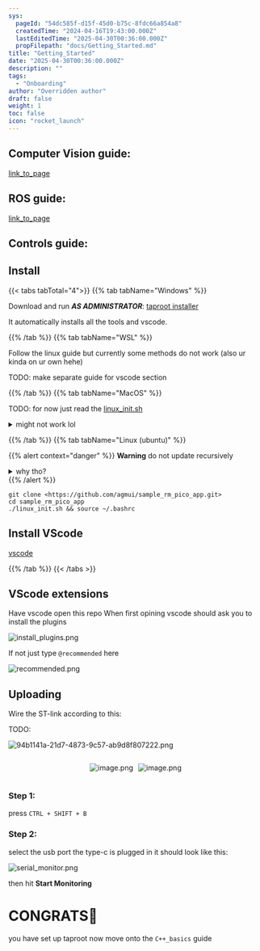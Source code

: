 ```yaml
---
sys:
  pageId: "54dc585f-d15f-45d0-b75c-8fdc66a854a8"
  createdTime: "2024-04-16T19:43:00.000Z"
  lastEditedTime: "2025-04-30T00:36:00.000Z"
  propFilepath: "docs/Getting_Started.md"
title: "Getting_Started"
date: "2025-04-30T00:36:00.000Z"
description: ""
tags:
  - "Onboarding"
author: "Overridden author"
draft: false
weight: 1
toc: false
icon: "rocket_launch"
---
```


## Computer Vision guide:

[link_to_page](86d45bc0-388b-4d26-8848-44f255f73d0e)

## ROS guide:

[link_to_page](3c76c1de-ec8f-46d6-8b0a-294005edc2d5)

## Controls guide:

## Install

{{< tabs tabTotal="4">}}
{{% tab tabName="Windows" %}}

Download and run _**AS ADMINISTRATOR**_: [taproot installer](https://github.com/Thornbots/TeachingFreshies/releases/tag/1.0)

It automatically installs all the tools and vscode.

{{% /tab %}}
{{% tab tabName="WSL" %}}

Follow the linux guide but currently some methods do not work (also ur kinda on ur own hehe)

TODO: make separate guide for vscode section

{{% /tab %}}
{{% tab tabName="MacOS" %}}

TODO: for now just read the [linux_init.sh](https://github.com/agmui/sample_rm_pico_app/blob/main/linux_init.sh)

<details>
<summary>might not work lol</summary>

`brew install libusb pkg-config`

Next install: [vscode](https://code.visualstudio.com/Download)

</details>

{{% /tab %}}
{{% tab tabName="Linux (ubuntu)" %}}

{{% alert context="danger" %}}
**Warning** do not update recursively
<details>
<summary>why tho?</summary>
There are some submodules that may go on for a while (like tinyusb) and I highly
recommend you don't need to get them.
If you want to see what submodules I update just look in `linux_init.sh`
</details>
{{% /alert %}}

```shell
git clone <https://github.com/agmui/sample_rm_pico_app.git>
cd sample_rm_pico_app
./linux_init.sh && source ~/.bashrc
```

## Install VScode

[vscode](https://code.visualstudio.com/Download)

{{% /tab %}}
{{< /tabs >}}

## VScode extensions

Have vscode open this repo
When first opining vscode should ask you to install the plugins

![install_plugins.png](https://prod-files-secure.s3.us-west-2.amazonaws.com/d518164a-d88e-44d1-a4ee-3adb3bd8bce0/89bd30f0-1825-4e77-867b-0a41ce370880/install_plugins.png?X-Amz-Algorithm=AWS4-HMAC-SHA256&X-Amz-Content-Sha256=UNSIGNED-PAYLOAD&X-Amz-Credential=ASIAZI2LB466RQYC7SET%2F20250616%2Fus-west-2%2Fs3%2Faws4_request&X-Amz-Date=20250616T170839Z&X-Amz-Expires=3600&X-Amz-Security-Token=IQoJb3JpZ2luX2VjEHYaCXVzLXdlc3QtMiJIMEYCIQDtfO%2FcphJ9NUms1EmKMyNVypGS3sRWi91ei3cs4mIpSgIhAO5xEw%2Bp3qOwJ%2FfIaOFgk85j%2BH%2FzZ%2B7xBkTEnhvYivNTKv8DCF8QABoMNjM3NDIzMTgzODA1IgwdZ752vlePfHteDBQq3ANeycIcK84%2Fri8V1rwZVAO%2FGRndt6BnfbtlK8yp8UZVGZR9dKMfWHqjNPbZLlt6GeV%2BsJvvtXz76KYmTPw6GbXMNL9Wchg4Yot5Ai4gHFpbIaCbnLHF0adLmgIs5wYZeinbteQk8nY5qlV0WC7KBv9KAOykutrRJCF3GNA3UhobSQE21PUnj0hbYyS9MERcmiaeM55ufbJwj9aw3XZBtzweJzBuTam3v0fATKLni1ofRm7HklR%2B3oD9JBpSCQptqR5CMCmYXlySO5YCXJFgjXmWrlcW3CpoQM7Q9FF%2FL6mQTd1t%2B3cmTFnVl%2BykjrU8R7l2UlMpporhc1I8DJez6DTTMTVC0K%2F8VtKLLs3ibAychjGSv9OwKu2I9okNIQ7bINoQr%2FnOWJNEGPkKeZ8aBOKO6ByBwIItLkAdMb7yN1%2F25WgGyUfs98%2Fnnvc6O50yGWl8m6TOSVx9EsR3WqntcnERPsAhli9XHj7f2kFkjbdnv4L0wjp4PcYPcc5MsAvUpjwVLDTR8D4klOUftb%2FMfh447znyA7XRtmMQysiLtvDflWLpgNuvAhdYq03MhrShDo0wez%2Bd78fT7oCC5KEg8uO8uDLO28u39tusVrYZCNjGBdDKTyDKV%2FNDB%2FfONzCMycDCBjqkAZ42Faasjfss6k9%2BmXsMpVsosge0KuKejsSJOj090fRFlc4VNxaBZyncpxN6LWO7dX9P%2FXL5f0It3wS6lwecYt1rZ2qwkfETztMUIZvJJUY%2FTOgIqt2LtMMi1p7bPGfjNGVoCHea%2Bsqaop85r7%2FBBe3xGuxqdoR3Y9Wg%2BUUXVj8fuKeqHShwze2flnFAUNVhK4gwJr%2Bsioq%2FMWWH0%2BNcwAygeDne&X-Amz-Signature=625cf0a35142777e9d6393f9fc9737ef1cc8edae30b5332b2ef5f37cdc239d5d&X-Amz-SignedHeaders=host&x-amz-checksum-mode=ENABLED&x-id=GetObject)

If not just type `@recommended` here  

![recommended.png](https://prod-files-secure.s3.us-west-2.amazonaws.com/d518164a-d88e-44d1-a4ee-3adb3bd8bce0/61e661e9-5d85-4dfc-be0d-8d2097a5e793/recommended.png?X-Amz-Algorithm=AWS4-HMAC-SHA256&X-Amz-Content-Sha256=UNSIGNED-PAYLOAD&X-Amz-Credential=ASIAZI2LB466RQYC7SET%2F20250616%2Fus-west-2%2Fs3%2Faws4_request&X-Amz-Date=20250616T170839Z&X-Amz-Expires=3600&X-Amz-Security-Token=IQoJb3JpZ2luX2VjEHYaCXVzLXdlc3QtMiJIMEYCIQDtfO%2FcphJ9NUms1EmKMyNVypGS3sRWi91ei3cs4mIpSgIhAO5xEw%2Bp3qOwJ%2FfIaOFgk85j%2BH%2FzZ%2B7xBkTEnhvYivNTKv8DCF8QABoMNjM3NDIzMTgzODA1IgwdZ752vlePfHteDBQq3ANeycIcK84%2Fri8V1rwZVAO%2FGRndt6BnfbtlK8yp8UZVGZR9dKMfWHqjNPbZLlt6GeV%2BsJvvtXz76KYmTPw6GbXMNL9Wchg4Yot5Ai4gHFpbIaCbnLHF0adLmgIs5wYZeinbteQk8nY5qlV0WC7KBv9KAOykutrRJCF3GNA3UhobSQE21PUnj0hbYyS9MERcmiaeM55ufbJwj9aw3XZBtzweJzBuTam3v0fATKLni1ofRm7HklR%2B3oD9JBpSCQptqR5CMCmYXlySO5YCXJFgjXmWrlcW3CpoQM7Q9FF%2FL6mQTd1t%2B3cmTFnVl%2BykjrU8R7l2UlMpporhc1I8DJez6DTTMTVC0K%2F8VtKLLs3ibAychjGSv9OwKu2I9okNIQ7bINoQr%2FnOWJNEGPkKeZ8aBOKO6ByBwIItLkAdMb7yN1%2F25WgGyUfs98%2Fnnvc6O50yGWl8m6TOSVx9EsR3WqntcnERPsAhli9XHj7f2kFkjbdnv4L0wjp4PcYPcc5MsAvUpjwVLDTR8D4klOUftb%2FMfh447znyA7XRtmMQysiLtvDflWLpgNuvAhdYq03MhrShDo0wez%2Bd78fT7oCC5KEg8uO8uDLO28u39tusVrYZCNjGBdDKTyDKV%2FNDB%2FfONzCMycDCBjqkAZ42Faasjfss6k9%2BmXsMpVsosge0KuKejsSJOj090fRFlc4VNxaBZyncpxN6LWO7dX9P%2FXL5f0It3wS6lwecYt1rZ2qwkfETztMUIZvJJUY%2FTOgIqt2LtMMi1p7bPGfjNGVoCHea%2Bsqaop85r7%2FBBe3xGuxqdoR3Y9Wg%2BUUXVj8fuKeqHShwze2flnFAUNVhK4gwJr%2Bsioq%2FMWWH0%2BNcwAygeDne&X-Amz-Signature=a388aade8b26a1b840250c179a15e958aa41c5dca6242329bee21825b828de6d&X-Amz-SignedHeaders=host&x-amz-checksum-mode=ENABLED&x-id=GetObject)

## Uploading

Wire the ST-link according to this:

TODO:

![94b1141a-21d7-4873-9c57-ab9d8f807222.png](https://prod-files-secure.s3.us-west-2.amazonaws.com/d518164a-d88e-44d1-a4ee-3adb3bd8bce0/e5fad17d-ab82-4300-9f4c-505ab4b1202c/94b1141a-21d7-4873-9c57-ab9d8f807222.png?X-Amz-Algorithm=AWS4-HMAC-SHA256&X-Amz-Content-Sha256=UNSIGNED-PAYLOAD&X-Amz-Credential=ASIAZI2LB466RQYC7SET%2F20250616%2Fus-west-2%2Fs3%2Faws4_request&X-Amz-Date=20250616T170839Z&X-Amz-Expires=3600&X-Amz-Security-Token=IQoJb3JpZ2luX2VjEHYaCXVzLXdlc3QtMiJIMEYCIQDtfO%2FcphJ9NUms1EmKMyNVypGS3sRWi91ei3cs4mIpSgIhAO5xEw%2Bp3qOwJ%2FfIaOFgk85j%2BH%2FzZ%2B7xBkTEnhvYivNTKv8DCF8QABoMNjM3NDIzMTgzODA1IgwdZ752vlePfHteDBQq3ANeycIcK84%2Fri8V1rwZVAO%2FGRndt6BnfbtlK8yp8UZVGZR9dKMfWHqjNPbZLlt6GeV%2BsJvvtXz76KYmTPw6GbXMNL9Wchg4Yot5Ai4gHFpbIaCbnLHF0adLmgIs5wYZeinbteQk8nY5qlV0WC7KBv9KAOykutrRJCF3GNA3UhobSQE21PUnj0hbYyS9MERcmiaeM55ufbJwj9aw3XZBtzweJzBuTam3v0fATKLni1ofRm7HklR%2B3oD9JBpSCQptqR5CMCmYXlySO5YCXJFgjXmWrlcW3CpoQM7Q9FF%2FL6mQTd1t%2B3cmTFnVl%2BykjrU8R7l2UlMpporhc1I8DJez6DTTMTVC0K%2F8VtKLLs3ibAychjGSv9OwKu2I9okNIQ7bINoQr%2FnOWJNEGPkKeZ8aBOKO6ByBwIItLkAdMb7yN1%2F25WgGyUfs98%2Fnnvc6O50yGWl8m6TOSVx9EsR3WqntcnERPsAhli9XHj7f2kFkjbdnv4L0wjp4PcYPcc5MsAvUpjwVLDTR8D4klOUftb%2FMfh447znyA7XRtmMQysiLtvDflWLpgNuvAhdYq03MhrShDo0wez%2Bd78fT7oCC5KEg8uO8uDLO28u39tusVrYZCNjGBdDKTyDKV%2FNDB%2FfONzCMycDCBjqkAZ42Faasjfss6k9%2BmXsMpVsosge0KuKejsSJOj090fRFlc4VNxaBZyncpxN6LWO7dX9P%2FXL5f0It3wS6lwecYt1rZ2qwkfETztMUIZvJJUY%2FTOgIqt2LtMMi1p7bPGfjNGVoCHea%2Bsqaop85r7%2FBBe3xGuxqdoR3Y9Wg%2BUUXVj8fuKeqHShwze2flnFAUNVhK4gwJr%2Bsioq%2FMWWH0%2BNcwAygeDne&X-Amz-Signature=ab3d71b7baee41a823ab5df91fa6e67065dafe41854701672d4e336f2a15747e&X-Amz-SignedHeaders=host&x-amz-checksum-mode=ENABLED&x-id=GetObject)

<div style="display: flex;flex-direction: row; column-gap:10px; max-width: 630px;justify-content: center;">
<div>

![image.png](https://prod-files-secure.s3.us-west-2.amazonaws.com/d518164a-d88e-44d1-a4ee-3adb3bd8bce0/210ecb78-1116-4d7b-b9b7-2292f66fa2c2/image.png?X-Amz-Algorithm=AWS4-HMAC-SHA256&X-Amz-Content-Sha256=UNSIGNED-PAYLOAD&X-Amz-Credential=ASIAZI2LB466VKGRJIPE%2F20250616%2Fus-west-2%2Fs3%2Faws4_request&X-Amz-Date=20250616T170841Z&X-Amz-Expires=3600&X-Amz-Security-Token=IQoJb3JpZ2luX2VjEHYaCXVzLXdlc3QtMiJHMEUCIQC6%2FgIL76iCNOGqaJk8AxgiElCzMVivGoOb6RDHDnAyRgIgDtRjh2Vm3wnvgj3D8oj%2FqV5Q%2BdOBAc7Cao8uWXD4nqQq%2FwMIXxAAGgw2Mzc0MjMxODM4MDUiDH%2BXdHla7nR0S48qlyrcA%2BoMeqUYcuKJTd09xUHslRldQvor9i8WQbylgChUWEGbOQbLykrlHusBJ1bNrHnfGktkXHtPxAoBACCfSs0BMsKwCXYIS9B0MpRVqiVbSD2E2vrnyvFnuKqBJV61nVBTYWlTQ524jmq2ZXkebKi4trpvuOkVEi76D43qIEa%2B0fot7s3%2F1Pal%2FvqLGIEZcRFbJ3SxfYH5OC2fJ5DwbwOwZRvcdaeY7jdrFfdIKRbQmpXXDQR0qXU7xR%2BvMviLnzDuSmgW26N0Uu2l1Che6ecGFtTiwscj0PDdHIn5kW3IhZkwCK%2FtSuy9yJV5%2FuDgeagcXlxTDCpTQtGTIVBOX%2FQS49OupX25m1XwhbNbQU6Jll6v3j8Uxq5vGq8ho9ZO%2B104mX7QzoVC1y%2F0oNGFm2QfsEq0oABXQDgUmPZUDWXOUyc8AhIV6ONofNKfFaUTRQoVFbOkMTsirglPQtXu5O8EEEIJIP86A9WzE2KyTqqUj5TINW%2Fay3PXQVB3xcp2uxmmyhv3SllPGqbrRZR%2B3H4HsOh7PrmkotdGiOoBe6mnFk3XMFIXAgU8GD3WahdCrfVw0GHVM2GvgWVlbwjEadmaZ4IC75yc1lxdskhu3DFQk1oyMTGZ3cGD3zt6ldm6MIzIwMIGOqUBzvlkYYA8TnbSJNio6%2BoVT2LGsxx8bRHVW0vSwkepK7NKc%2BjzgsDNI%2BV7oImuwecji3gemciECe7ZFcNqVo4ava6aZCFO7aHwd%2FF8tkrxKUJWx9RuYhIWVmMqKzdRTneljK9AYA4BvUmfO8NAt8D%2BLeQabwa%2BWikkdb3Mq%2BpQUjfKtjQHpuowzwDCSskQwvv9GNd%2F%2Bpn%2Fiu6zUeUzdbXXa7k8YagL&X-Amz-Signature=fcb3ddde89e54aa051a5e75da349175bb9a4390e886a7cb45642f6e405e4b9e8&X-Amz-SignedHeaders=host&x-amz-checksum-mode=ENABLED&x-id=GetObject)

</div>
<div>

![image.png](https://prod-files-secure.s3.us-west-2.amazonaws.com/d518164a-d88e-44d1-a4ee-3adb3bd8bce0/33a0fd0f-8ca6-4a86-8e09-26e95ded1fff/image.png?X-Amz-Algorithm=AWS4-HMAC-SHA256&X-Amz-Content-Sha256=UNSIGNED-PAYLOAD&X-Amz-Credential=ASIAZI2LB466VJKFTBYS%2F20250616%2Fus-west-2%2Fs3%2Faws4_request&X-Amz-Date=20250616T170842Z&X-Amz-Expires=3600&X-Amz-Security-Token=IQoJb3JpZ2luX2VjEHYaCXVzLXdlc3QtMiJGMEQCIFgbLiviJNY4cb6wZhoj2yUcbYnU9W5wFj24lIa8mtZ4AiBG2H6WgQBCHSknWEMvKLQQTZ42E93BFb9lJz8R7e5zeyr%2FAwhfEAAaDDYzNzQyMzE4MzgwNSIMgo0Xiw%2FZENr7v0YuKtwDhnQAB1U3DqLv9JJJxglahEG7hgosX2%2Fd6xH5pl4QaaMaDlwJGuNsUO6k5LUNA7s8XF35Uf4lUmLigAcvaBsn8tt6hvPfh9mj56mHqWd%2BPNzKKO1dMGobm%2BV%2FUCWlZaR2dMhRtMHsmCfZ6T8kCCu4oXt01i4UQ0FofGz6tqWkUAURO7ihxN7itOE02EcMlom5odHz8bm9s7gi%2FY7MawfS%2B1QnpIokr1DkVQZTMp%2BmqdooiKdMSYGGl4xKy6VXCqMePq8xyNozHLfxjKJxu76HcKXRv7CFPab9SM0euvrYMMiTtW6vlLDDp%2BjNe%2Fth%2FMzXPtuF3PquGIPSusWQGNa6wzELJIV%2ByjpW1Hbj7OR3BhnAjVLrkVerOxSDfyqWDGxhIUKmVoyqBAV5KkGbDKPRdcHF0uIp2bIX5n4BsOnpxUGpY5tL6YwSJa0WIUUu4XUq%2BGvQm%2FM3SCB0fdpiaGmAtqgWGiNGNpcROO0Jl5Hp0sVdfS7ZyPmreqQmPrV%2Bze%2FikjckZiWWiidhpW9%2FZ0ZdoIjJqxU29sZhxf6z61rQCsuyK%2FvKHGAjqGUH%2FCt4LES9jB9NXBzlXWilAzKFF4qZchZo1bGdQlGuFTeZuRh26zMAkAfxF46fuDM6JNgwqMnAwgY6pgHy6o696pcVhG4%2F3Dir4%2BC54c8kg2n2A8XWpce423cE9CEPEg92ztQDQN2qpa58ol0PfmMO4J9Hhp5KOlW%2FZwQ0myyz28D46hFGUgWmP1ASa5EeYM9KS8qf1SsRiQYHA%2Fea9R6V1AHgCeuQ%2FZ5IvtzC2J8nWz4O7E03mwxdzoFLQfQirMm%2B6R2ZH8lhpENoN5ayrXbxGsH%2F6eXPycjLcWjgon1dsIEp&X-Amz-Signature=f4b1b77a182973a453fba43e49cb7c19827113507443b916f0c15f6df9d29eeb&X-Amz-SignedHeaders=host&x-amz-checksum-mode=ENABLED&x-id=GetObject)

</div>
</div>

### Step 1:

press `CTRL + SHIFT + B`

### Step 2:

select the usb port the type-c is plugged in it should look like this:

![serial_monitor.png](https://prod-files-secure.s3.us-west-2.amazonaws.com/d518164a-d88e-44d1-a4ee-3adb3bd8bce0/f03f4774-05d4-4393-b6a0-d5efb6d315ab/serial_monitor.png?X-Amz-Algorithm=AWS4-HMAC-SHA256&X-Amz-Content-Sha256=UNSIGNED-PAYLOAD&X-Amz-Credential=ASIAZI2LB466RQYC7SET%2F20250616%2Fus-west-2%2Fs3%2Faws4_request&X-Amz-Date=20250616T170839Z&X-Amz-Expires=3600&X-Amz-Security-Token=IQoJb3JpZ2luX2VjEHYaCXVzLXdlc3QtMiJIMEYCIQDtfO%2FcphJ9NUms1EmKMyNVypGS3sRWi91ei3cs4mIpSgIhAO5xEw%2Bp3qOwJ%2FfIaOFgk85j%2BH%2FzZ%2B7xBkTEnhvYivNTKv8DCF8QABoMNjM3NDIzMTgzODA1IgwdZ752vlePfHteDBQq3ANeycIcK84%2Fri8V1rwZVAO%2FGRndt6BnfbtlK8yp8UZVGZR9dKMfWHqjNPbZLlt6GeV%2BsJvvtXz76KYmTPw6GbXMNL9Wchg4Yot5Ai4gHFpbIaCbnLHF0adLmgIs5wYZeinbteQk8nY5qlV0WC7KBv9KAOykutrRJCF3GNA3UhobSQE21PUnj0hbYyS9MERcmiaeM55ufbJwj9aw3XZBtzweJzBuTam3v0fATKLni1ofRm7HklR%2B3oD9JBpSCQptqR5CMCmYXlySO5YCXJFgjXmWrlcW3CpoQM7Q9FF%2FL6mQTd1t%2B3cmTFnVl%2BykjrU8R7l2UlMpporhc1I8DJez6DTTMTVC0K%2F8VtKLLs3ibAychjGSv9OwKu2I9okNIQ7bINoQr%2FnOWJNEGPkKeZ8aBOKO6ByBwIItLkAdMb7yN1%2F25WgGyUfs98%2Fnnvc6O50yGWl8m6TOSVx9EsR3WqntcnERPsAhli9XHj7f2kFkjbdnv4L0wjp4PcYPcc5MsAvUpjwVLDTR8D4klOUftb%2FMfh447znyA7XRtmMQysiLtvDflWLpgNuvAhdYq03MhrShDo0wez%2Bd78fT7oCC5KEg8uO8uDLO28u39tusVrYZCNjGBdDKTyDKV%2FNDB%2FfONzCMycDCBjqkAZ42Faasjfss6k9%2BmXsMpVsosge0KuKejsSJOj090fRFlc4VNxaBZyncpxN6LWO7dX9P%2FXL5f0It3wS6lwecYt1rZ2qwkfETztMUIZvJJUY%2FTOgIqt2LtMMi1p7bPGfjNGVoCHea%2Bsqaop85r7%2FBBe3xGuxqdoR3Y9Wg%2BUUXVj8fuKeqHShwze2flnFAUNVhK4gwJr%2Bsioq%2FMWWH0%2BNcwAygeDne&X-Amz-Signature=f757c6a9d672e0ade6e3f31d51208d2a8a92622f9e396800487e93cf0b4609ea&X-Amz-SignedHeaders=host&x-amz-checksum-mode=ENABLED&x-id=GetObject)

then hit **Start Monitoring**

# CONGRATS🎉

you have set up taproot now move onto the `C++_basics` guide
